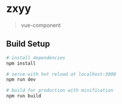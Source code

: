 # zxyy

> vue-component

## Build Setup

``` bash
# install dependencies
npm install

# serve with hot reload at localhost:3000
npm run dev

# build for production with minification
npm run build
```
